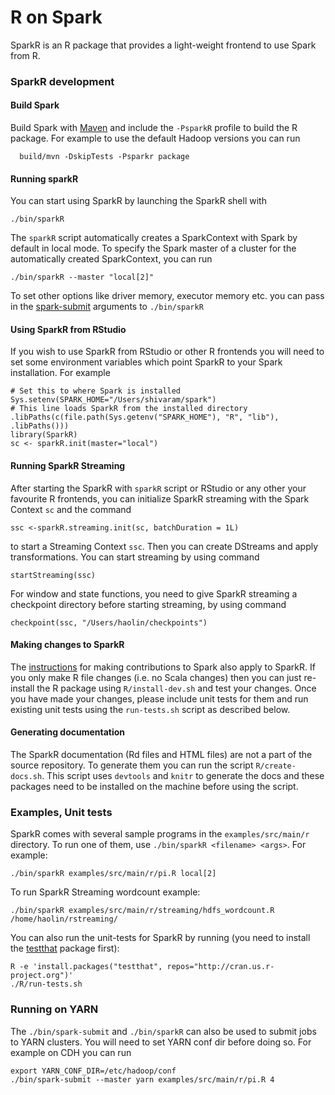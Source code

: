 # R on Spark

SparkR is an R package that provides a light-weight frontend to use Spark from R.

### SparkR development

#### Build Spark

Build Spark with [Maven](http://spark.apache.org/docs/latest/building-spark.html#building-with-buildmvn) and include the `-PsparkR` profile to build the R package. For example to use the default Hadoop versions you can run
```
  build/mvn -DskipTests -Psparkr package
```

#### Running sparkR

You can start using SparkR by launching the SparkR shell with

    ./bin/sparkR

The `sparkR` script automatically creates a SparkContext with Spark by default in
local mode. To specify the Spark master of a cluster for the automatically created
SparkContext, you can run

    ./bin/sparkR --master "local[2]"

To set other options like driver memory, executor memory etc. you can pass in the [spark-submit](http://spark.apache.org/docs/latest/submitting-applications.html) arguments to `./bin/sparkR`

#### Using SparkR from RStudio

If you wish to use SparkR from RStudio or other R frontends you will need to set some environment variables which point SparkR to your Spark installation. For example 
```
# Set this to where Spark is installed
Sys.setenv(SPARK_HOME="/Users/shivaram/spark")
# This line loads SparkR from the installed directory
.libPaths(c(file.path(Sys.getenv("SPARK_HOME"), "R", "lib"), .libPaths()))
library(SparkR)
sc <- sparkR.init(master="local")
```
#### Running SparkR Streaming

After starting the SparkR with `sparkR` script or RStudio or any other your favourite R frontends, you can initialize SparkR streaming with the Spark Context `sc` and the command
```
ssc <-sparkR.streaming.init(sc, batchDuration = 1L)
```

to start a Streaming Context `ssc`. Then you can create DStreams and apply transformations. You can start streaming by using command
```
startStreaming(ssc)
```

For window and state functions, you need to give SparkR streaming a checkpoint directory before starting streaming, by using command
```
checkpoint(ssc, "/Users/haolin/checkpoints")
```

#### Making changes to SparkR

The [instructions](https://cwiki.apache.org/confluence/display/SPARK/Contributing+to+Spark) for making contributions to Spark also apply to SparkR.
If you only make R file changes (i.e. no Scala changes) then you can just re-install the R package using `R/install-dev.sh` and test your changes.
Once you have made your changes, please include unit tests for them and run existing unit tests using the `run-tests.sh` script as described below. 
    
#### Generating documentation

The SparkR documentation (Rd files and HTML files) are not a part of the source repository. To generate them you can run the script `R/create-docs.sh`. This script uses `devtools` and `knitr` to generate the docs and these packages need to be installed on the machine before using the script.
    
### Examples, Unit tests

SparkR comes with several sample programs in the `examples/src/main/r` directory.
To run one of them, use `./bin/sparkR <filename> <args>`. For example:

    ./bin/sparkR examples/src/main/r/pi.R local[2]

To run SparkR Streaming wordcount example:

    ./bin/sparkR examples/src/main/r/streaming/hdfs_wordcount.R /home/haolin/rstreaming/

You can also run the unit-tests for SparkR by running (you need to install the [testthat](http://cran.r-project.org/web/packages/testthat/index.html) package first):

    R -e 'install.packages("testthat", repos="http://cran.us.r-project.org")'
    ./R/run-tests.sh

### Running on YARN
The `./bin/spark-submit` and `./bin/sparkR` can also be used to submit jobs to YARN clusters. You will need to set YARN conf dir before doing so. For example on CDH you can run
```
export YARN_CONF_DIR=/etc/hadoop/conf
./bin/spark-submit --master yarn examples/src/main/r/pi.R 4
```
